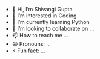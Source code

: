 - 👋 Hi, I’m Shivangi Gupta
- 👀 I’m interested in Coding
- 🌱 I’m currently learning Python
- 💞️ I’m looking to collaborate on ...
- 📫 How to reach me ...
- 😄 Pronouns: ...
- ⚡ Fun fact: ...

<!---
Codingrelated/Codingrelated is a ✨ special ✨ repository because its `README.md` (this file) appears on your GitHub profile.
You can click the Preview link to take a look at your changes.
--->
